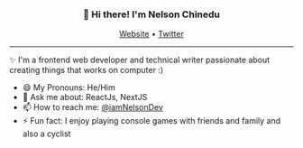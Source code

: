 <h3 align="center">👋 Hi there! I'm Nelson Chinedu</h3>
<p align="center">
  <a href="https://nelsondev.netlify.app" target="_blank">Website</a> •
  <a href="https://twitter.com/iamNelsonDev">Twitter</a>
</p>



---
✨ I'm a frontend web developer and technical writer passionate about creating things that works on computer :)

- 😄 My Pronouns: He/Him   
- 💬 Ask me about: ReactJs, NextJS
- 📫 How to reach me: [@iamNelsonDev](https://twitter.com/iamNelsonDev)
- ⚡ Fun fact: I enjoy playing console games with friends and family and also a cyclist

<!--
**Nelson-Chinedu/Nelson-Chinedu** is a ✨ _special_ ✨ repository because its `README.md` (this file) appears on your GitHub profile.

Here are some ideas to get you started:

- 🔭 I’m currently working on ...
- 🌱 I’m currently learning ...
- 👯 I’m looking to collaborate on ...
- 🤔 I’m looking for help with ...
- 💬 Ask me about ...
- 📫 How to reach me: ...
- 😄 Pronouns: ...
- ⚡ Fun fact: ...
-->
